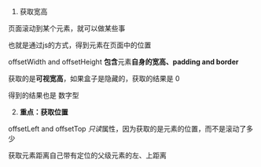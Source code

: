  1. 获取宽高

 页面滚动到某个元素，就可以做某些事

 也就是通过js的方式，得到元素在页面中的位置

 offsetWidth and offsetHeight **包含**元素**自身的宽高、padding and border**

 获取的是**可视宽高**，如果盒子是隐藏的，获取的结果是 0

 得到的结果也是 数字型

 2. **重点：获取位置**

 offsetLeft and offsetTop *只读*属性，因为获取的是元素的位置，而不是滚动了多少

 获取元素距离自己带有定位的父级元素的左、上距离